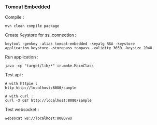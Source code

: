 ### Tomcat Embedded 

Compile :   
```shell
mvn clean compile package
```
Create Keystore for ssl connection : 
```shell
keytool -genkey -alias tomcat-embedded -keyalg RSA -keystore application.keystore -storepass tompass -validity 3650 -keysize 2048
```

Run application :
```shell
java -cp "target/lib/*" ir.moke.MainClass
```

Test api :   
```shell
# with httpie : 
http http://localhost:8080/sample 

# with curl :
curl -X GET http://localhost:8080/sample
```

Test websocket : 
```shell
websocat ws://localhost:8080/ws
```

